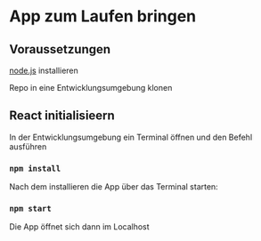 # App zum Laufen bringen

## Voraussetzungen
[node.js](https://nodejs.org/en) installieren

Repo in eine Entwicklungsumgebung klonen

## React initialisieern
In der Entwicklungsumgebung ein Terminal öffnen und den Befehl ausführen

### `npm install`

Nach dem installieren die App über das Terminal starten:

### `npm start`

Die App öffnet sich dann im Localhost
